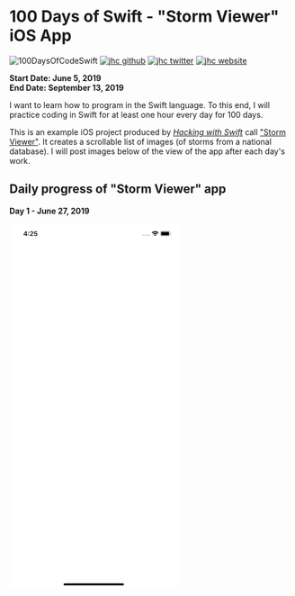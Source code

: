 # 100 Days of Swift - "Storm Viewer" iOS App

![100DaysOfCodeSwift](https://img.shields.io/badge/100DaysOfCode-Swift-FA7343.svg?style=flat&logo=swift)
[![jhc github](https://img.shields.io/badge/GitHub-jhrcook-lightgrey.svg?style=flat&logo=github)](https://github.com/jhrcook)
[![jhc twitter](https://img.shields.io/badge/Twitter-JoshDoesaThing-00aced.svg?style=flat&logo=twitter)](https://twitter.com/JoshDoesa)
[![jhc website](https://img.shields.io/badge/Website-JoshDoesaThing-5087B2.svg?style=flat&logo=telegram)](https://www.joshdoesathing.com)

**Start Date: June 5, 2019  
End Date: September 13, 2019**

I want to learn how to program in the Swift language. To this end, I will practice coding in Swift for at least one hour every day for 100 days.

This is an example iOS project produced by [*Hacking with Swift*](https://www.hackingwithswift.com/read) call ["Storm Viewer"](https://www.hackingwithswift.com/read/1/overview). It creates a scrollable list of images (of storms from a national database). I will post images below of the view of the app after each day's work.

## Daily progress of "Storm Viewer" app

**Day 1 - June 27, 2019**

<img src="progress_screenshots/Simulator Screen Shot - iPhone XR - 2019-06-27 at 16.25.14.png" alt="drawing" width="300"/>
